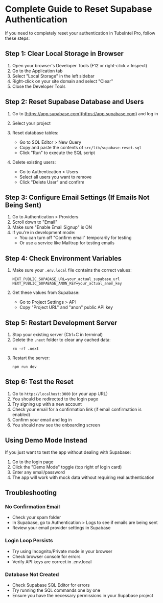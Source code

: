# Complete Guide to Reset Supabase Authentication

If you need to completely reset your authentication in TubeIntel Pro, follow these steps:

## Step 1: Clear Local Storage in Browser

1. Open your browser's Developer Tools (F12 or right-click > Inspect)
2. Go to the Application tab
3. Select "Local Storage" in the left sidebar
4. Right-click on your site domain and select "Clear"
5. Close the Developer Tools

## Step 2: Reset Supabase Database and Users

1. Go to [https://app.supabase.com](https://app.supabase.com) and log in
2. Select your project
3. Reset database tables:
   - Go to SQL Editor > New Query
   - Copy and paste the contents of `src/lib/supabase-reset.sql`
   - Click "Run" to execute the SQL script

4. Delete existing users:
   - Go to Authentication > Users
   - Select all users you want to remove
   - Click "Delete User" and confirm

## Step 3: Configure Email Settings (If Emails Not Being Sent)

1. Go to Authentication > Providers
2. Scroll down to "Email"
3. Make sure "Enable Email Signup" is ON
4. If you're in development mode:
   - You can turn off "Confirm email" temporarily for testing
   - Or use a service like Mailtrap for testing emails

## Step 4: Check Environment Variables

1. Make sure your `.env.local` file contains the correct values:
   ```
   NEXT_PUBLIC_SUPABASE_URL=your_actual_supabase_url
   NEXT_PUBLIC_SUPABASE_ANON_KEY=your_actual_anon_key
   ```

2. Get these values from Supabase:
   - Go to Project Settings > API
   - Copy "Project URL" and "anon" public API key

## Step 5: Restart Development Server

1. Stop your existing server (Ctrl+C in terminal)
2. Delete the `.next` folder to clear any cached data:
   ```
   rm -rf .next
   ```
3. Restart the server:
   ```
   npm run dev
   ```

## Step 6: Test the Reset

1. Go to `http://localhost:3000` (or your app URL)
2. You should be redirected to the login page
3. Try signing up with a new account
4. Check your email for a confirmation link (if email confirmation is enabled)
5. Confirm your email and log in
6. You should now see the onboarding screen

## Using Demo Mode Instead

If you just want to test the app without dealing with Supabase:

1. Go to the login page
2. Click the "Demo Mode" toggle (top right of login card)
3. Enter any email/password
4. The app will work with mock data without requiring real authentication

## Troubleshooting

### No Confirmation Email
- Check your spam folder
- In Supabase, go to Authentication > Logs to see if emails are being sent
- Review your email provider settings in Supabase

### Login Loop Persists
- Try using Incognito/Private mode in your browser
- Check browser console for errors
- Verify API keys are correct in .env.local

### Database Not Created
- Check Supabase SQL Editor for errors
- Try running the SQL commands one by one
- Ensure you have the necessary permissions in your Supabase project 